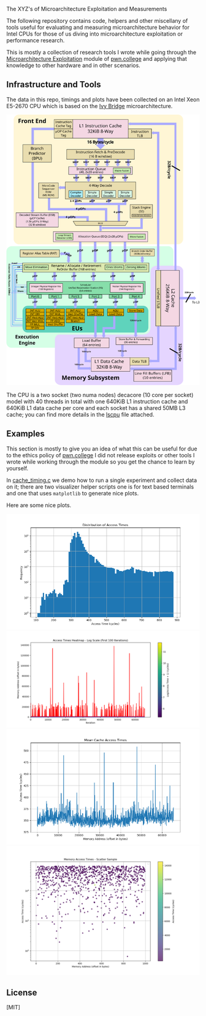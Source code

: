 The XYZ's of Microarchitecture Exploitation and Measurements

The following repository contains code, helpers and other miscellany of tools
useful for evaluating and measuring microarchitecture behavior for Intel CPUs
for those of us diving into microarchitecture exploitation or performance
research.

This is mostly a collection of research tools I wrote while going through
the [Microarchitecture Exploitation] module of [pwn.college] and applying
that knowledge to other hardware and in other scenarios.

## Infrastructure and Tools

The data in this repo, timings and plots have been collected on an Intel Xeon
E5-2670 CPU which is based on the [Ivy Bridge] microarchitecture.

![diagram of ivy bridge uarch](assets/ivy_bridge_block_diagram.svg)

The CPU is a two socket (two numa nodes) decacore (10 core per socket) model
with 40 threads in total with one 640KiB L1 instruction cache and 640KiB L1
data cache per core and each socket has a shared 50MB L3 cache; you can find
more details in the [lscpu](lscpu.txt) file attached.

## Examples

This section is mostly to give you an idea of what this can be useful for
due to the ethics policy of [pwn.college] I did not release exploits or
other tools I wrote while working through the module so you get the chance
to learn by yourself.

In [cache_timing.c](cache_timing.c) we demo how to run a single experiment and collect data
on it; there are two visualizer helper scripts one is for text based terminals
and one that uses `matplotlib` to generate nice plots.

Here are some nice plots.

![access time histogram](plots/access_time_histogram.png)
![access time heatmap](plots/access_times_heatmap_log.png)
![mean access times](plots/mean_access_times.png)
![min max access times](plots/min_mean_max_times.png)

[pwn.college]: https://pwn.college
[Microarchitecture Exploitation]: https://pwn.college/system-security/speculative-execution/
[Ivy Bridge]: https://en.wikichip.org/wiki/intel/microarchitectures/ivy_bridge_(client)

## License

[MIT]
